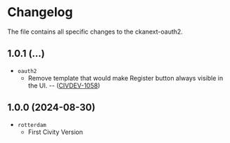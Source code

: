 # Changelog

The file contains all specific changes to the ckanext-oauth2.

## 1.0.1 (...)
- `oauth2` 
  - Remove template that would make Register button always visible in the UI. -- ([CIVDEV-1058](https://civity.atlassian.net/browse/CIVDEV-1058))


## 1.0.0 (2024-08-30)

- `rotterdam` 
  - First Civity Version
